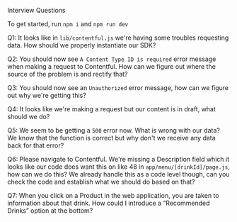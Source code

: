 Interview Questions

To get started, run `npm i` and `npm run dev`

Q1:
It looks like in `lib/contentful.js` we're having some troubles requesting data. How should we properly instantiate our SDK?

Q2:
You should now see `A Content Type ID is required` error message when making a request to Contentful. How can we figure out where the source of the problem is and rectify that?

Q3:
You should now see an `Unauthorized` error message, how can we figure out why we're getting this? 

Q4:
It looks like we're making a request but our content is in draft, what should we do?

Q5: 
We seem to be getting a `500` error now. What is wrong with our data? We know that the function is correct but why don't we receive any data back for that error?

Q6: 
Please navigate to Contentful. We're missing a Description field which it looks like our code does want this on like 48 in `app/menu/[drinkId]/page.js`, how can we do this? We already handle this as a code level though, can you check the code and establish what we should do based on that?

Q7:
When you click on a Product in the web application, you are taken to information about that drink. How could I introduce a “Recommended Drinks” option at the bottom?